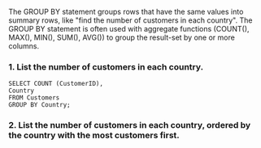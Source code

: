 The GROUP BY statement groups rows that have the same values into summary rows, like "find the number of customers in each country".
The GROUP BY statement is often used with aggregate functions (COUNT(), MAX(), MIN(), SUM(), AVG()) to group the result-set by one or more columns.  
### 1. List the number of customers in each country.  
```
SELECT COUNT (CustomerID),
Country
FROM Customers
GROUP BY Country;
```
### 2. List the number of customers in each country, ordered by the country with the most customers first.

